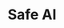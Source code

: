 ---
image: "https://images.unsplash.com/photo-1633265486064-086b219458ec?ixlib=rb-1.2.1&ixid=MnwxMjA3fDB8MHxwaG90by1wYWdlfHx8fGVufDB8fHx8&auto=format&fit=crop&w=1170&q=80"
title: "Safe AI"
description: "To focus on the robustness-related aspects of the AI such as ensuring integrity, safety, security
and privacy in real world applications where the AI models are deployed, using tech-
niques such in AI and cybersecurity."
label: "Check Features"
link: "#/"

---